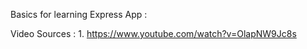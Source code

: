 Basics for learning Express App : 


Video Sources : 
	1. https://www.youtube.com/watch?v=OlapNW9Jc8s
	